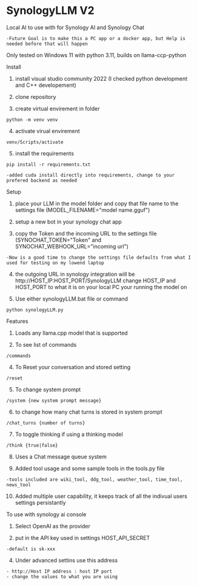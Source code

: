 # SynologyLLM V2
Local AI to use with for Synology AI and Synology Chat

    -Future Goal is to make this a PC app or a docker app, but Help is needed before that will happen

Only tested on Windows 11 with python 3.11, builds on llama-ccp-python 

Install
  
  1) install visual studio community 2022 (I checked python development and C++ developement)
  
  2) clone repository
  
  3) create virtual envirement in folder    
    
    python -m venv venv
  
  4) activate virual envirement             
  
    venv/Scripts/activate
 
  5) install the requirements
    
    pip install -r requirements.txt

    -added cuda install directly into requirements, change to your prefered backend as needed

     
Setup

  1) place your LLM in the model folder and copy that file name to the settings file (MODEL_FILENAME="model name.gguf")
  
  2) setup a new bot in your synology chat app
  
  3) copy the Token and the incoming URL to the settings file (SYNOCHAT_TOKEN="Token" and SYNOCHAT_WEBHOOK_URL="incoming url")
        
    -Now is a good time to change the settings file defaults from what I used for testing on my lowend laptop
  
  4) the outgoing URL in synology integration will be http://HOST_IP:HOST_PORT/SynologyLLM change HOST_IP and HOST_PORT to what it is on your local PC your running the model on
  
  5) Use either synologyLLM.bat file or command
  
    python synologyLLM.py
    
    
Features
  
  1) Loads any llama.cpp model that is supported
     
  3) To see list of commands
      
    /commands
  
  4) To Reset your conversation and stored setting    
      
    /reset
  
  5) To change system prompt
      
    /system {new system prompt message}
    
  6) to change how many chat turns is stored in system prompt 

    /chat_turns {number of turns}

  7) To toggle thinking if using a thinking model

    /think {true|false}

  8) Uses a Chat message queue system

  9) Added tool usage and some sample tools in the tools.py file

    -tools included are wiki_tool, ddg_tool, weather_tool, time_tool, news_tool 

  10) Added multiple user capability, it keeps track of all the indivual users settings persistantly


To use with synology ai console

  1) Select OpenAI as the provider

  2) put in the API key used in settings HOST_API_SECRET
     
    -default is sk-xxx
     
  4) Under advanced settins use this address
     
    - http://Host IP address : host IP port
    - change the values to what you are using

